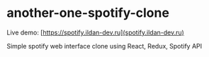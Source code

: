 # another-one-spotify-clone
 
 Live demo: [https://spotify.ildan-dev.ru](spotify.ildan-dev.ru)

Simple spotify web interface clone using React, Redux, Spotify API
